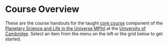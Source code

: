 # Course Overview   

These are the course handouts for the taught [core course](http://www.pslu.masters.cam.ac.uk/course-overview/) component of the [Planetary Science and Life in the Universe MPhil](https://www.pslu.masters.cam.ac.uk) at the [University of Cambridge](www.cam.ac.uk). Select an item from the menu on the left or the grid below to get started.

```{tableofcontents}
```
